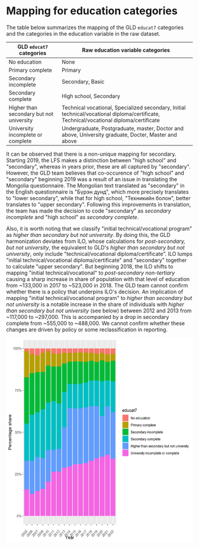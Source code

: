 # Mapping for education categories

The table below summarizes the mapping of the GLD `educat7` categories and the categories in the education variable in the raw dataset. 

| GLD `educat7` categories                      | Raw education variable categories                                                          |
|-----------------------------------------------|--------------------------------------------------------------------------------------------|
| No education                                  | None                                                                                       |
| Primary complete                              | Primary                                                                                    |
| Secondary incomplete                          | Secondary, Basic                                                                           |
| Secondary complete                            | High school, Secondary                                                                     |
| Higher than secondary but not university      | Technical vocational, Specialized secondary, Initial technical/vocational diploma/certificate, Technical/vocational diploma/certificate             |
| University incomplete or complete             | Undergraduate, Postgraduate, master, Doctor and above, University graduate, Docter, Master and above |

It can be observed that there is a non-unique mapping for secondary. Starting 2019, the LFS makes a distinction between "high school" and "secondary", whereas in years prior, these are all captured by "secondary". However, the GLD team believes that co-occurence of "high school" and "secondary" beginning 2019 was a result of an issue in translating the Mongolia questionnaire. The Mongolian text translated as "secondary" in the English questionnaire is "Бүрэн дунд", which more precisely translates to "lower secondary", while that for high school, "Техникийн болон", better translates to "upper secondary". Following this improvements in translation, the team has made the decision to code "secondary" as *secondary incomplete* and "high school" as *secondary complete*.

Also, it is worth noting that we classify "initial technical/vocational program" as *higher than secondary but not university*. By doing this, the GLD harmonization deviates from ILO, whose calculations for *post-secondary, but not university*, the equivalent to GLD's *higher than secondary but not university*, only include "technical/vocational diploma/certificate". ILO lumps "initial technical/vocational diploma/certificate" and "secondary" together to calculate "upper secondary". But beginning 2018, the ILO shifts to mapping "initial technical/vocational" to *post-secondary non-tertiary* causing a sharp increase in share of population with that level of education from ~133,000 in 2017 to ~523,000 in 2018.  The GLD team cannot confirm whether there is a policy that underpins ILO's decision. 
An implication of mapping "initial technical/vocational program" to *higher than secondary but not university* is a notable increase in the share of individuals with *higher than secondary but not university* (see below) between 2012 and 2013 from ~117,000 to ~297,000. This is accompanied by a drop in secondary complete from ~555,000 to ~488,000. We cannot confirm whether these changes are driven by policy or some reclassification in reporting. 

<img src="Utilities/MNG_educat7.png" width="600" height="550">


